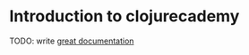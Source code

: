# Introduction to clojurecademy

TODO: write [great documentation](http://jacobian.org/writing/what-to-write/)
